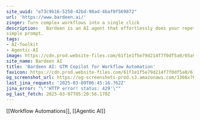 ```yaml
---
site_uuid: "e73c9b16-5258-42bd-98ad-4baf0f569872"
url: 'https://www.bardeen.ai/'
zinger: Turn complex workflows into a single click
description:   Bardeen is an AI agent that effortlessly does your repetitive work with a
simple prompt.
tags:
- AI-Toolkit
- Agentic-AI
image: https://cdn.prod.website-files.com/61f1e1f5e79d214f7f0df5a0/65a932a0a97b2b23ff5b8682_share_image.webp
site_name: Bardeen AI
title: 'Bardeen AI: GTM Copilot for Workflow Automation'
favicon: https://cdn.prod.website-files.com/61f1e1f5e79d214f7f0df5a0/61f6e6a2c9a582179f019298_Fav%20Icon.png
og_screenshot_url: https://og-screenshots-prod.s3.amazonaws.com/1366x768/80/false/974116f6b2e6e477ff7a5644fd9e56477724a3f0c9f0c04580d405202de21df1.jpeg
last_jina_request: '2025-03-09T06:45:16.762Z'
jina_error: "\"'HTTP error! status: 429'\""
og_last_fetch: 2025-03-07T05:20:56.170Z
---
```

[[Workflow Automations]], [[Agentic AI]]



